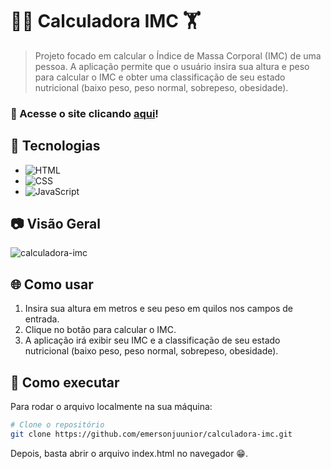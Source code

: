 # 🧑‍⚕️ Calculadora IMC 🏋️  

> Projeto focado em calcular o Índice de Massa Corporal (IMC) de uma pessoa. A aplicação permite que o usuário insira sua altura e peso para calcular o IMC e obter uma classificação de seu estado nutricional (baixo peso, peso normal, sobrepeso, obesidade).

### 🔗 Acesse o site clicando **[aqui](https://emersonjuunior.github.io/calculadora-imc/)**!

## 🚀 Tecnologias  
- ![HTML](https://img.shields.io/badge/HTML5-E34F26?style=for-the-badge&logo=html5&logoColor=white)  
- ![CSS](https://img.shields.io/badge/CSS3-1572B6?style=for-the-badge&logo=css3&logoColor=white)  
- ![JavaScript](https://img.shields.io/badge/JavaScript-F7DF1E?style=for-the-badge&logo=javascript&logoColor=black)  

## 📷 Visão Geral  
![calculadora-imc](https://github.com/user-attachments/assets/b1559451-e155-4c0a-bfa9-c63b4e260bfe)


## 🌐 Como usar
1. Insira sua altura em metros e seu peso em quilos nos campos de entrada.  
2. Clique no botão para calcular o IMC.  
3. A aplicação irá exibir seu IMC e a classificação de seu estado nutricional (baixo peso, peso normal, sobrepeso, obesidade).

## 📂 Como executar  

Para rodar o arquivo localmente na sua máquina:  
```bash
# Clone o repositório
git clone https://github.com/emersonjuunior/calculadora-imc.git
```
Depois, basta abrir o arquivo index.html no navegador 😁.
